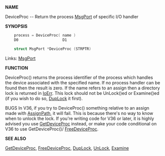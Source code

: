 
**NAME**

DeviceProc -- Return the process [MsgPort](_0099.md) of specific I/O handler

**SYNOPSIS**

```c
    process = DeviceProc( name )
    D0                    D1

    struct MsgPort *DeviceProc (STRPTR)

```
Links: [MsgPort](_0099.md) 

**FUNCTION**

DeviceProc() returns the process identifier of the process which
handles the device associated with the specified name. If no
process handler can be found then the result is zero. If the name
refers to an assign then a directory lock is returned in [IoErr](IoErr.md).
This lock should not be UnLock()ed or Examine()ed (if you wish to do
so, [DupLock](DupLock.md) it first).

BUGS
In V36, if you try to DeviceProc() something relative to an assign
made with [AssignPath](AssignPath.md), it will fail.  This is because there's no
way to know when to unlock the lock.  If you're writing code for
V36 or later, it is highly advised you use [GetDeviceProc](GetDeviceProc.md) instead,
or make your code conditional on V36 to use GetDeviceProc()/
[FreeDeviceProc](FreeDeviceProc.md).

**SEE ALSO**

[GetDeviceProc](GetDeviceProc.md), [FreeDeviceProc](FreeDeviceProc.md), [DupLock](DupLock.md), [UnLock](UnLock.md), [Examine](Examine.md)
